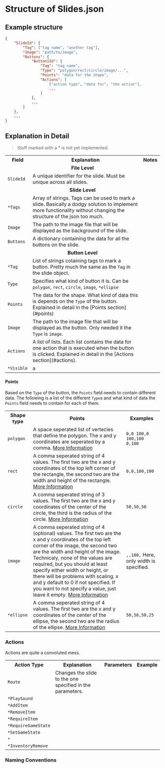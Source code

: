 # Structure of Slides.json

## Example structure

```json
{
    "SlideId": {
        "Tag": ["tag name", "another tag"],
        "Image": "path/to/image",
        "Buttons": {
            "Button1Id": {
                "Tag": "tag name",
                "Type": "polygon/rect/circle/image/...",
                "Points": "data for the shape",
                "Actions": [
                    ["action type", "data for", "the action"],
                    ...
                ]
            },
            ...
        }
    },
    ...
}
```

## Explanation in Detail

> Stuff marked with a \* is not yet implemented.

<table>
    <tr>
        <th>Field</th>
        <th>Explanation</th>
        <th>Notes</th>
    </tr>
    <!--  -->
    <tr>
        <td align=center colspan=3 ><strong>File Level</strong></th>
    </tr>
    <tr>
        <td><code>SlideId</code></td>
        <td>
            A unique identifier for the slide. Must be unique across all slides.
        </td>
        <td></td>
    </tr>
    <!--  -->
    <tr>
        <td align=center colspan=3><strong>Slide Level</strong></th>
    </tr>
    <tr>
        <td><code>*Tags</code></td>
        <td>
            Array of strings. Tags can be used to mark a slide. Basically a dodgy solution to implement more functionality without changing the structure of the json too much.
        </td>
        <td></td>
    </tr>
    <tr>
        <td><code>Image</code></td>
        <td>
            The path to the image file that will be displayed as the background of the slide.
        </td>
        <td></td>
    </tr>
    <tr>
        <td><code>Buttons</code></td>
        <td>
            A dictionary containing the data for all the buttons on the slide.
        </td>
        <td></td>
    </tr>
    <!--  -->
    <tr>
        <td align=center colspan=3 ><strong>Button Level</strong></th>
    </tr>
    <tr>
        <td><code>*Tag</code></td>
        <td>
            List of strings cotaining tags to mark a button. Pretty much the same as the <code>Tag</code> in the slide object.
        </td>
        <td></td>
    </tr>
    <tr>
        <td><code>Type</code></td>
        <td>
            Specifies what kind of button it is. Can be <code>polygon</code>, <code>rect</code>, <code>circle</code>, <code>image</code>, <code>*ellipse</code>
        </td>
        <td></td>
    </tr>
    <tr>
        <td><code>Points</code></td>
        <td>
            The data for the shape. What kind of data this is depends on the <code>Type</code> of the button. Explained in detail in the [Points section](#points)
        </td>
        <td></td>
    </tr>
    <tr>
        <td><code>Image</code></td>
        <td>
            The path to the image file that will be displayed as the button. Only needed it the <code>Type</code> is <code>image</code>.
        </td>
        <td></td>
    </tr>
    <tr>
        <td><code>Actions</code></td>
        <td>
            A list of lists. Each list contains the data for one action that is executed when the button is clicked. Explained in detail in the [Actions section](#actions).
        </td>
        <td></td>
    </tr>
    <tr>
        <td><code>*Visible</code></td>
        <td>
            a
        </td>
    </tr>
</table>

<!-- ### File level

The entire file is basically a big dictionary, where the keys are the `SlideId` and the values are objects containing the data for the slide of said Id.

-   `SlideId`: A unique identifier for the slide. Must be unique across all slides.

### Slide-level

A slide object contains all the data neccessary to display one slide.

-   `Tag`: A tag that can be used to mark a slide. Can contain multiple tags seperated by spaces/commas(need to decide on that). Basically a dodgy solution to implement more functionality without changing too much.
-   `Image`: The path to the image file that will be displayed as the background of the slide.
-   `Buttons`: A dictionary containing the data for all the buttons on the slide.

### Button level

A button object is not only a button. It is an object that is rendered over the background image and can (most often) be clicked. It is either an SVG shape (polygon, rectangle, circle as of now) or an image.

-   [\*]`Tag`: A tag that can be used to mark a button. Can contain multiple tags seperated by spaces/commas(need to decide on that). Pretty much the same as the `Tag` in the slide object.
-   `Type`: Specifies what kind of button it is. Can be `polygon`, `rect`, `circle`, `image` as of now.
-   `Points`: The data for the shape. What kind of data this is depends on the `Type` of the button. Explained in detail in the next section.
-   `Actions`: A list of lists. Each list contains the data for one action that is executed when the button is clicked. More information follows. -->

#### Points

Based on the `Type` of the button, the `Points` field needs to contain different data. The following is a list of the different `Type`s and what kind of data the `Points` field needs to contain for each of them.

<!--
-   `polygon`: A list of points that define the vertecies of the polygon. The points are ordered in a way that the polygon is drawn. The list is space seperated, where the corresponding x and y coordinates are seperated by a comma. Example: `0,0 100,0 100,100 0,100`. [More Information](https://www.w3schools.com/graphics/svg_polygon.asp)
-   `rect`: A comma seperated list of 4 values. The first two are the x and y coordinates of the top left corner of the rectangle, the second two are the width and height of the rectangle. Example: `0,0,100,100`. [More Information](https://www.w3schools.com/graphics/svg_rect.asp)
-   `circle`: A comma seperated list of 3 values. The first two are the x and y coordinates of the center of the circle, the third is the radius of the circle. Example: `50,50,50`. [More Information](https://www.w3schools.com/graphics/svg_circle.asp)
-   `image`: A comma seperated list of 4 (optional) values. The first two are the x and y coordinates of the top left corner of the image, the second two are the width and height of the image. None of the values are required, but you should at least specify either width or height. x and y default to 0 if not specified. If you want to not specify a value, just leave it empty. Example: `, , 100,`. Here, only width is specified. Spaces are not needed, but make it more readable. [More Information](https://developer.mozilla.org/en-US/docs/Web/SVG/Element/image) -->

<table>
    <tr>
        <th>Shape type</th>
        <th>Points</th>
        <th>Examples</th>
    </tr>
    <tr>
        <td><code>polygon</code></td>
        <td>
            A space seperated list of vertecies that define the polygon. The x and y coordinates are seperated by a comma. <a href="https://www.w3schools.com/graphics/svg_polygon.asp">More Information</a>
        </td>
        <td>
            <code>0,0 100,0 100,100 0,100</code>
        </td>
    </tr>
    <tr>
        <td><code>rect</code></td>
        <td>
            A comma seperated string of 4 values. The first two are the x and y coordinates of the top left corner of the rectangle, the second two are the width and height of the rectangle. <a href="https://www.w3schools.com/graphics/svg_rect.asp">More Information</a>
        </td>
        <td>
            <code>0,0,100,100</code>
        </td>
    </tr>
    <tr>
        <td>
            <code>circle</code>
        </td>
        <td>
            A comma seperated string of 3 values. The first two are the x and y coordinates of the center of the circle, the third is the radius of the circle. <a href="https://www.w3schools.com/graphics/svg_circle.asp">More Information</a>
        </td>
        <td>
            <code>50,50,50</code>
        </td>
    </tr>
    <tr>
        <td>
            <code>image</code>
        </td>
        <td>
            A comma seperated string of 4 (optional) values. The first two are the x and y coordinates of the top left corner of the image, the second two are the width and height of the image. Technicaly, none of the values are required, but you should at least specify either width or height, or there will be problems with scaling. x and y default to 0 if not specified. If you want to not specify a value, just leave it empty. <a href="https://developer.mozilla.org/en-US/docs/Web/SVG/Element/image">More Information</a>
        </td>
        <td>
            <code>,,100,</code> Here, only width is specified.
        </td>
    </tr>
    <tr>
        <td>
            <code>*ellipse</code>
        </td>
        <td>
            A comma seperated string of 4 values. The first two are the x and y coordinates of the center of the ellipse, the second two are the radius of the ellipse. <a href="https://www.w3schools.com/graphics/svg_ellipse.asp">More Information</a>
        </td>
        <td>
            <code>50,50,50,25</code>
        </td>
</table>

### Actions

Actions are quite a convoluted mess.

<table>
    <tr>
        <th>Action Type</th>
        <th>
            Explanation
        </th>
        <th>
            Parameters
        </th>
        <th>
            Example
        </th>
    </tr>
    <tr>
        <td>
            <code>Route</code>
        </td>
        <td>
            Changes the slide to the one specified in the parameters.
        </td>
        <td></td>
    </tr>
    <tr>
        <td>
            <code>*PlaySound</code>
        </td>
        <td></td>
        <td></td>
    </tr>
    <tr>
        <td>
            <code>*AddItem</code>
        </td>
        <td></td>
        <td></td>
    </tr>
    <tr>
        <td>
            <code>*RemoveItem</code>
        </td>
        <td></td>
        <td></td>
    </tr>
    <tr>
        <td>
            <code>*RequireItem</code>
        </td>
        <td></td>
        <td></td>
    </tr>
    <tr>
        <td>
            <code>*RequireGameState</code>
        </td>
        <td></td>
        <td></td>
    </tr>
    <tr>
        <td>
            <code>*SetGameState</code>
        </td>
        <td></td>
        <td></td>
    </tr>
    <tr>
        <td>
            <code>*</code>
        </td>
        <td></td>
        <td></td>
    </tr>
    <tr>
        <td>
            <code>*InventoryRemove</code>
        </td>
        <td></td>
        <td></td>
    </tr>

</table>

### Naming Conventions
